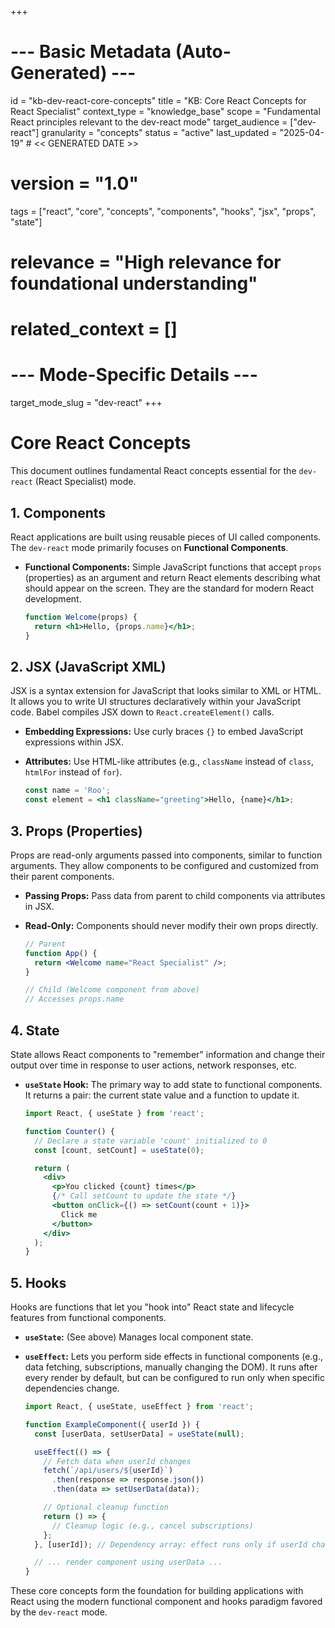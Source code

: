+++
# --- Basic Metadata (Auto-Generated) ---
id = "kb-dev-react-core-concepts"
title = "KB: Core React Concepts for React Specialist"
context_type = "knowledge_base"
scope = "Fundamental React principles relevant to the dev-react mode"
target_audience = ["dev-react"]
granularity = "concepts"
status = "active"
last_updated = "2025-04-19" # << GENERATED DATE >>
# version = "1.0"
tags = ["react", "core", "concepts", "components", "hooks", "jsx", "props", "state"]
# relevance = "High relevance for foundational understanding"
# related_context = []
# --- Mode-Specific Details ---
target_mode_slug = "dev-react"
+++

# Core React Concepts

This document outlines fundamental React concepts essential for the `dev-react` (React Specialist) mode.

## 1. Components

React applications are built using reusable pieces of UI called components. The `dev-react` mode primarily focuses on **Functional Components**.

*   **Functional Components:** Simple JavaScript functions that accept `props` (properties) as an argument and return React elements describing what should appear on the screen. They are the standard for modern React development.

    ```jsx
    function Welcome(props) {
      return <h1>Hello, {props.name}</h1>;
    }
    ```

## 2. JSX (JavaScript XML)

JSX is a syntax extension for JavaScript that looks similar to XML or HTML. It allows you to write UI structures declaratively within your JavaScript code. Babel compiles JSX down to `React.createElement()` calls.

*   **Embedding Expressions:** Use curly braces `{}` to embed JavaScript expressions within JSX.
*   **Attributes:** Use HTML-like attributes (e.g., `className` instead of `class`, `htmlFor` instead of `for`).

    ```jsx
    const name = 'Roo';
    const element = <h1 className="greeting">Hello, {name}</h1>;
    ```

## 3. Props (Properties)

Props are read-only arguments passed into components, similar to function arguments. They allow components to be configured and customized from their parent components.

*   **Passing Props:** Pass data from parent to child components via attributes in JSX.
*   **Read-Only:** Components should never modify their own props directly.

    ```jsx
    // Parent
    function App() {
      return <Welcome name="React Specialist" />;
    }

    // Child (Welcome component from above)
    // Accesses props.name
    ```

## 4. State

State allows React components to "remember" information and change their output over time in response to user actions, network responses, etc.

*   **`useState` Hook:** The primary way to add state to functional components. It returns a pair: the current state value and a function to update it.

    ```jsx
    import React, { useState } from 'react';

    function Counter() {
      // Declare a state variable 'count' initialized to 0
      const [count, setCount] = useState(0);

      return (
        <div>
          <p>You clicked {count} times</p>
          {/* Call setCount to update the state */}
          <button onClick={() => setCount(count + 1)}>
            Click me
          </button>
        </div>
      );
    }
    ```

## 5. Hooks

Hooks are functions that let you "hook into" React state and lifecycle features from functional components.

*   **`useState`:** (See above) Manages local component state.
*   **`useEffect`:** Lets you perform side effects in functional components (e.g., data fetching, subscriptions, manually changing the DOM). It runs after every render by default, but can be configured to run only when specific dependencies change.

    ```jsx
    import React, { useState, useEffect } from 'react';

    function ExampleComponent({ userId }) {
      const [userData, setUserData] = useState(null);

      useEffect(() => {
        // Fetch data when userId changes
        fetch(`/api/users/${userId}`)
          .then(response => response.json())
          .then(data => setUserData(data));

        // Optional cleanup function
        return () => {
          // Cleanup logic (e.g., cancel subscriptions)
        };
      }, [userId]); // Dependency array: effect runs only if userId changes

      // ... render component using userData ...
    }
    ```

These core concepts form the foundation for building applications with React using the modern functional component and hooks paradigm favored by the `dev-react` mode.